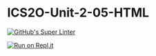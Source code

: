 # ICS2O-Unit-2-05-HTML

[![GitHub's Super Linter](https://github.com/Brayden-Blank/ICS2O-Unit-2-05-HTML/actions/workflows/main.yml/badge.svg)](https://github.com/Brayden-Blank/ICS2O-Unit-2-05-HTML/actions/workflows/main.yml)

[![Run on Repl.it](https://repl.it/badge/github/<OWNER>/<REPOSITORY>)](https://repl.it/github/<OWNER>/<REPOSITORY>)
